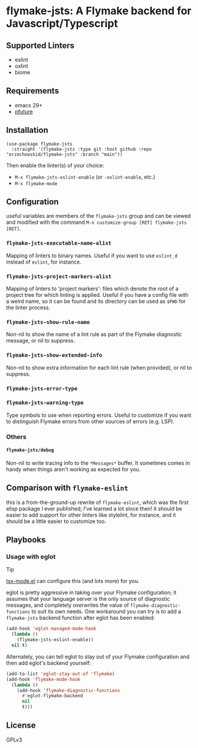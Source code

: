 # flymake-jsts: A Flymake backend for Javascript/Typescript

## Supported Linters

- eslint
- oxlint
- biome

## Requirements

- emacs 29+
- [pfuture](https://github.com/Alexander-Miller/pfuture)

## Installation

```
(use-package flymake-jsts
  :straight '(flymake-jsts :type git :host github :repo "orzechowskid/flymake-jsts" :branch "main"))
```

Then enable the linter(s) of your choice:

- `M-x flymake-jsts-eslint-enable` (or `-oxlint-enable`, etc.)
- `M-x flymake-mode`

## Configuration

useful variables are members of the `flymake-jsts` group and can be viewed and modified with the command `M-x customize-group [RET] flymake-jsts [RET]`.

### `flymake-jsts-executable-name-alist`

Mapping of linters to binary names.  Useful if you want to use `eslint_d` instead of `eslint`, for instance.

### `flymake-jsts-project-markers-alist`

Mapping of linters to 'project markers': files which denote the root of a project tree for which linting is applied.  Useful if you have a config file with a weird name, so it can be found and its directory can be used as `$PWD` for the linter process.

### `flymake-jsts-show-rule-name`

Non-nil to show the name of a lint rule as part of the Flymake diagnostic message, or nil to suppress.

### `flymake-jsts-show-extended-info`

Non-nil to show extra information for each lint rule (when provided), or nil to suppress.

### `flymake-jsts-error-type`
### `flymake-jsts-warning-type`

Type symbols to use when reporting errors.  Useful to customize if you want to distinguish Flymake errors from other sources of errors (e.g. LSP).

### Others

#### `flymake-jsts/debug`

Non-nil to write tracing info to the `*Messages*` buffer.  It sometimes comes in handy when things aren't working as expected for you.

## Comparison with `flymake-eslint`

this is a from-the-ground-up rewrite of `flymake-eslint`, which was the first elisp package I ever published; I've learned a lot since then!  it should be easier to add support for other linters like stylelint, for instance, and it should be a little easier to customize too.

## Playbooks

### Usage with eglot

> [!TIP]
> [tsx-mode.el](https://github.com/orzechowskid/tsx-mode.el) can configure this (and lots more) for you.

eglot is pretty aggressive in taking over your Flymake configuration; it assumes that your language server is the only source of diagnostic messages, and completely overwrites the value of `flymake-diagnostic-functions` to suit its own needs.  One workaround you can try is to add a `flymake-jsts` backend function after eglot has been enabled:

```lisp
(add-hook 'eglot-managed-mode-hook
  (lambda ()
    (flymake-jsts-eslint-enable))
  nil t)
```

Alternately, you can tell eglot to stay out of your Flymake configuration and then add eglot's backend yourself:

```lisp
(add-to-list 'eglot-stay-out-of 'flymake)
(add-hook 'flymake-mode-hook
  (lambda ()
    (add-hook 'flymake-diagnostic-functions
	  #'eglot-flymake-backend
	  nil
	  t)))
```

## License

GPLv3
